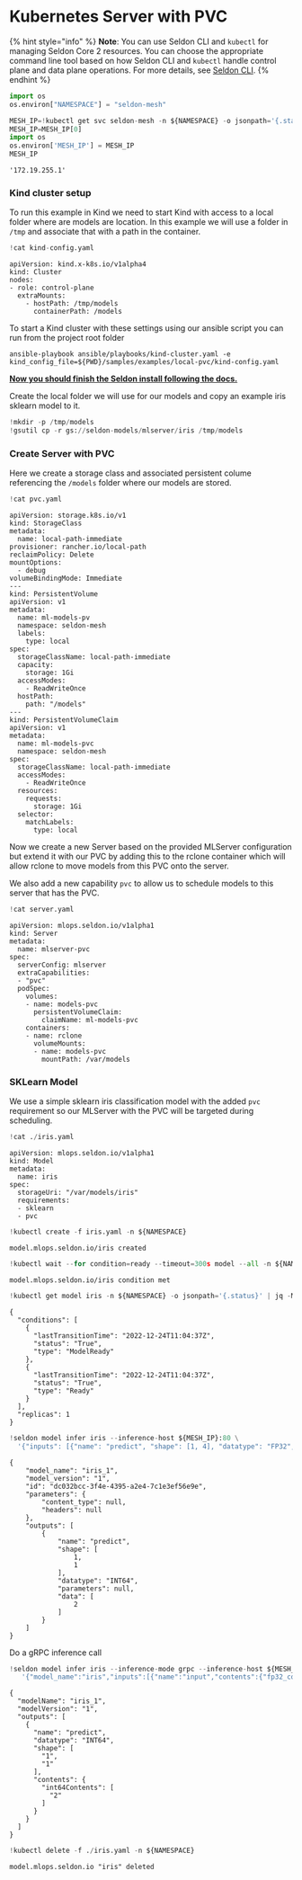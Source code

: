 # Kubernetes Server with PVC

{% hint style="info" %}
**Note**: You can use Seldon CLI and `kubectl` for managing Seldon Core 2 resources. You can choose the appropriate command line tool based on how Seldon CLI and `kubectl` handle control plane and data plane operations. For more details, see [Seldon CLI](../cli/).
{% endhint %}

```python
import os
os.environ["NAMESPACE"] = "seldon-mesh"
```

```python
MESH_IP=!kubectl get svc seldon-mesh -n ${NAMESPACE} -o jsonpath='{.status.loadBalancer.ingress[0].ip}'
MESH_IP=MESH_IP[0]
import os
os.environ['MESH_IP'] = MESH_IP
MESH_IP
```

```
'172.19.255.1'
```

### Kind cluster setup

To run this example in Kind we need to start Kind with access to a local folder where are models are location. In this example we will use a folder in `/tmp` and associate that with a path in the container.

```python
!cat kind-config.yaml
```

```
apiVersion: kind.x-k8s.io/v1alpha4
kind: Cluster
nodes:
- role: control-plane
  extraMounts:
    - hostPath: /tmp/models
      containerPath: /models
```

To start a Kind cluster with these settings using our ansible script you can run from the project root folder

```
ansible-playbook ansible/playbooks/kind-cluster.yaml -e kind_config_file=${PWD}/samples/examples/local-pvc/kind-config.yaml
```

[**Now you should finish the Seldon install following the docs.**](https://docs.seldon.io/projects/seldon-core/en/v2/contents/getting-started/index.html)

Create the local folder we will use for our models and copy an example iris sklearn model to it.

```python
!mkdir -p /tmp/models
!gsutil cp -r gs://seldon-models/mlserver/iris /tmp/models
```

### Create Server with PVC

Here we create a storage class and associated persistent colume referencing the `/models` folder where our models are stored.

```python
!cat pvc.yaml
```

```
apiVersion: storage.k8s.io/v1
kind: StorageClass
metadata:
  name: local-path-immediate
provisioner: rancher.io/local-path
reclaimPolicy: Delete
mountOptions:
  - debug
volumeBindingMode: Immediate
---
kind: PersistentVolume
apiVersion: v1
metadata:
  name: ml-models-pv
  namespace: seldon-mesh
  labels:
    type: local
spec:
  storageClassName: local-path-immediate
  capacity:
    storage: 1Gi
  accessModes:
    - ReadWriteOnce
  hostPath:
    path: "/models"
---
kind: PersistentVolumeClaim
apiVersion: v1
metadata:
  name: ml-models-pvc
  namespace: seldon-mesh
spec:
  storageClassName: local-path-immediate
  accessModes:
    - ReadWriteOnce
  resources:
    requests:
      storage: 1Gi
  selector:
    matchLabels:
      type: local
```

Now we create a new Server based on the provided MLServer configuration but extend it with our PVC by adding this to the rclone container which will allow rclone to move models from this PVC onto the server.

We also add a new capability `pvc` to allow us to schedule models to this server that has the PVC.

```python
!cat server.yaml
```

```
apiVersion: mlops.seldon.io/v1alpha1
kind: Server
metadata:
  name: mlserver-pvc
spec:
  serverConfig: mlserver
  extraCapabilities:
  - "pvc"
  podSpec:
    volumes:
    - name: models-pvc
      persistentVolumeClaim:
        claimName: ml-models-pvc
    containers:
    - name: rclone
      volumeMounts:
      - name: models-pvc
        mountPath: /var/models
```

### SKLearn Model

We use a simple sklearn iris classification model with the added `pvc` requirement so our MLServer with the PVC will be targeted during scheduling.

```python
!cat ./iris.yaml
```

```
apiVersion: mlops.seldon.io/v1alpha1
kind: Model
metadata:
  name: iris
spec:
  storageUri: "/var/models/iris"
  requirements:
  - sklearn
  - pvc
```

```python
!kubectl create -f iris.yaml -n ${NAMESPACE}
```

```
model.mlops.seldon.io/iris created
```

```python
!kubectl wait --for condition=ready --timeout=300s model --all -n ${NAMESPACE}
```

```
model.mlops.seldon.io/iris condition met
```

```python
!kubectl get model iris -n ${NAMESPACE} -o jsonpath='{.status}' | jq -M .
```

```
{
  "conditions": [
    {
      "lastTransitionTime": "2022-12-24T11:04:37Z",
      "status": "True",
      "type": "ModelReady"
    },
    {
      "lastTransitionTime": "2022-12-24T11:04:37Z",
      "status": "True",
      "type": "Ready"
    }
  ],
  "replicas": 1
}
```

```python
!seldon model infer iris --inference-host ${MESH_IP}:80 \
  '{"inputs": [{"name": "predict", "shape": [1, 4], "datatype": "FP32", "data": [[1, 2, 3, 4]]}]}'
```

```
{
	"model_name": "iris_1",
	"model_version": "1",
	"id": "dc032bcc-3f4e-4395-a2e4-7c1e3ef56e9e",
	"parameters": {
		"content_type": null,
		"headers": null
	},
	"outputs": [
		{
			"name": "predict",
			"shape": [
				1,
				1
			],
			"datatype": "INT64",
			"parameters": null,
			"data": [
				2
			]
		}
	]
}
```

Do a gRPC inference call

```python
!seldon model infer iris --inference-mode grpc --inference-host ${MESH_IP}:80 \
   '{"model_name":"iris","inputs":[{"name":"input","contents":{"fp32_contents":[1,2,3,4]},"datatype":"FP32","shape":[1,4]}]}' | jq -M .
```

```
{
  "modelName": "iris_1",
  "modelVersion": "1",
  "outputs": [
    {
      "name": "predict",
      "datatype": "INT64",
      "shape": [
        "1",
        "1"
      ],
      "contents": {
        "int64Contents": [
          "2"
        ]
      }
    }
  ]
}
```

```python
!kubectl delete -f ./iris.yaml -n ${NAMESPACE}
```

```
model.mlops.seldon.io "iris" deleted
```
